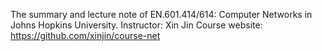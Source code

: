The summary and lecture note of EN.601.414/614: Computer Networks in Johns Hopkins University.
Instructor: Xin Jin
Course website: https://github.com/xinjin/course-net
